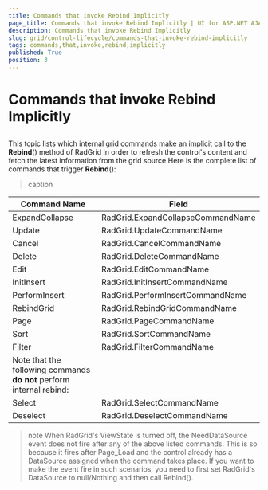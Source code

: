 ```yaml
---
title: Commands that invoke Rebind Implicitly
page_title: Commands that invoke Rebind Implicitly | UI for ASP.NET AJAX Documentation
description: Commands that invoke Rebind Implicitly
slug: grid/control-lifecycle/commands-that-invoke-rebind-implicitly
tags: commands,that,invoke,rebind,implicitly
published: True
position: 3
---
```


# Commands that invoke Rebind Implicitly



## 

This topic lists which internal grid commands make an implicit call to the __Rebind__() method of RadGrid in order to refresh the control's content and fetch the latest information from the grid source.Here is the complete list of commands that trigger __Rebind__():




>caption  

|  __Command__  __Name__  |  __Field__  |
| ------ | ------ |
|ExpandCollapse|RadGrid.ExpandCollapseCommandName|
|Update|RadGrid.UpdateCommandName|
|Cancel|RadGrid.CancelCommandName|
|Delete|RadGrid.DeleteCommandName|
|Edit|RadGrid.EditCommandName|
|InitInsert|RadGrid.InitInsertCommandName|
|PerformInsert|RadGrid.PerformInsertCommandName|
|RebindGrid|RadGrid.RebindGridCommandName|
|Page|RadGrid.PageCommandName|
|Sort|RadGrid.SortCommandName|
|Filter|RadGrid.FilterCommandName|
|Note that the following commands __do not__ perform internal rebind:||
|Select|RadGrid.SelectCommandName|
|Deselect|RadGrid.DeselectCommandName|

>note When RadGrid's ViewState is turned off, the NeedDataSource event does not fire after any of the above listed commands. This is so because it fires after Page_Load and the control already has a DataSource assigned when the command takes place. If you want to make the event fire in such scenarios, you need to first set RadGrid's DataSource to null/Nothing and then call Rebind().
>

